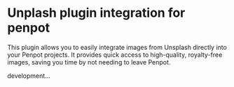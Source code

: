 # Unplash plugin integration for penpot

This plugin allows you to easily integrate images from Unsplash directly into your Penpot projects. It provides quick access to high-quality, royalty-free images, saving you time by not needing to leave Penpot.


development...
